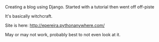 Creating a blog using Django. Started with a tutorial then went off off-piste

It's basically witchcraft. 

Site is here:
http://epereira.pythonanywhere.com/

May or may not work, probably best to not even look at it. 
